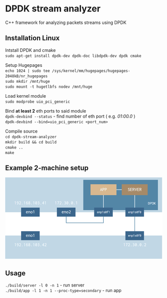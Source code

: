 # DPDK stream analyzer
C++ framework for analyzing packets streams using DPDK

## Installation Linux

Intstall DPDK and cmake  
`sudo apt-get install dpdk-dev dpdk-doc libdpdk-dev dpdk cmake`

Setup Hugepages  
`echo 1024 | sudo tee /sys/kernel/mm/hugepages/hugepages-2048kB/nr_hugepages`  
`sudo mkdir /mnt/huge`  
`sudo mount -t hugetlbfs nodev /mnt/huge`  

Load kernel module  
`sudo modprobe uio_pci_generic`

Bind **at least 2** eth ports to said module  
`dpdk-devbind --status` - find number of eth port ( e.g. *01:00.0* )  
`dpdk-devbind --bind=uio_pci_generic <port_num>`

Compile source  
`cd dpdk-stream-analyzer`  
`mkdir build && cd build`  
`cmake ..`  
`make`

## Example 2-machine setup
<img src="docs/setup.png">

## Usage
`./build/server -l 0 -n 1` - run server  
`./build/app -l 1 -n 1 --proc-type=secondary` - run app

